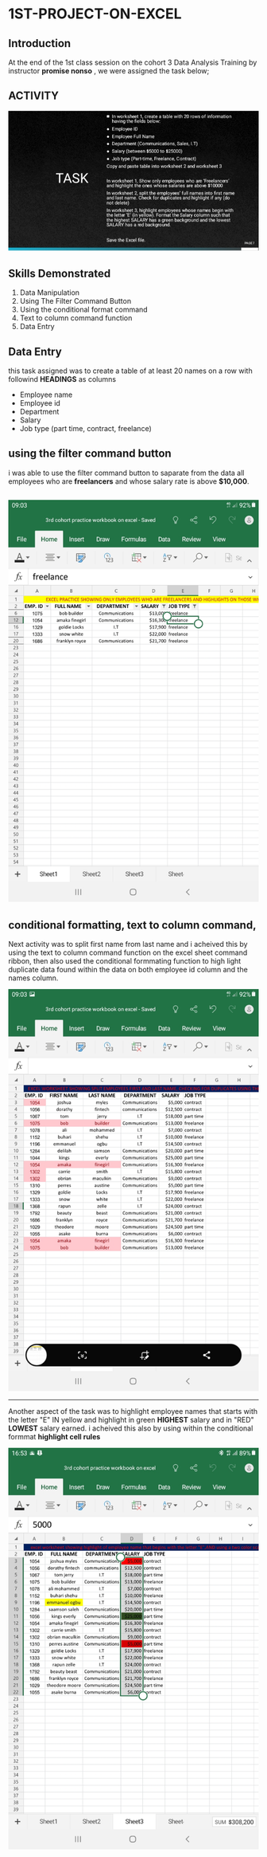 # 1ST-PROJECT-ON-EXCEL
## Introduction
At the end of the 1st class session on the cohort 3 Data Analysis Training by instructor **promise nonso** , we were assigned the task below;

**ACTIVITY**
---
![](https://github.com/Joshuasanda/1ST-PROJECT-ON-EXCEL/blob/main/Screenshot1_20230726-151807_Document%20Viewer.jpg)

## Skills Demonstrated

1. Data Manipulation
2. Using The Filter Command Button
3. Using the conditional format command
4. Text to column command function
5. Data Entry

## Data Entry
this task assigned was to create a table of at least 20 names on a row with followind **HEADINGS** as columns
- Employee name
- Employee id
- Department
- Salary
- Job type (part time, contract, freelance)

## using the filter command button

i was able to use the filter command button to saparate from the data all employees who are **freelancers** and whose salary rate is above **$10,000**.

![](https://github.com/Joshuasanda/1ST-PROJECT-ON-EXCEL/blob/main/Screenshot%201_20230723-090325_Excel.jpg)
---
## conditional formatting, text to column command, 

Next activity was to split first name from last name and i acheived this by using the text to column command function on the excel sheet command ribbon, then also used the conditional formmating function to high light duplicate data found within the data on both employee id column and the names column.


![](https://github.com/Joshuasanda/1ST-PROJECT-ON-EXCEL/blob/main/Screenshot%202_20230723-090329_Excel.jpg)

---
Another aspect of the task was to highlight employee names that starts with the letter "E" IN yellow and highlight in green **HIGHEST** salary and in "RED" **LOWEST** salary earned. i acheived this also by using within the conditional formmat **highlight cell rules**


![](https://github.com/Joshuasanda/1ST-PROJECT-ON-EXCEL/blob/main/screenshot%203_20230723-165306_Excel.jpg)
